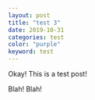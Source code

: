 ```yaml
---
layout: post
title: "test 3"
date: 2019-10-31
categories: test
color: "purple"
keyword: test
---
```

Okay! This is a test post!

Blah! Blah!
